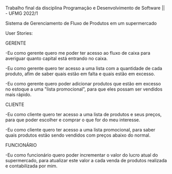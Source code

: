 Trabalho final da disciplina Programação e Desenvolvimento de Software || - UFMG 2022/1

Sistema de Gerenciamento de Fluxo de Produtos em um supermercado

User Stories:

GERENTE

-Eu como gerente quero me poder ter acesso ao fluxo de caixa para averiguar quanto capital está entrando no caixa.

-Eu como gerente quero ter acesso a uma lista com a quantidade de cada produto, afim de saber quais estão em falta e quais estão em excesso.

-Eu como gerente quero poder adicionar produtos que estão em excesso no estoque a uma "lista promocional", para que eles possam ser vendidos mais rápido.

CLIENTE

-Eu como cliente quero ter acesso a uma lista de produtos e seus preços, para que poder escolher e comprar o que for do meu interesse.

-Eu como cliente quero ter acesso a uma lista promocional, para saber quais produtos estão sendo vendidos com preços abaixo do normal.

FUNCIONÁRIO

-Eu como funcionário quero poder incrementar o valor do lucro atual do supermercado, para atualizar este valor a cada venda de produtos realizada e contabilizada por mim.
